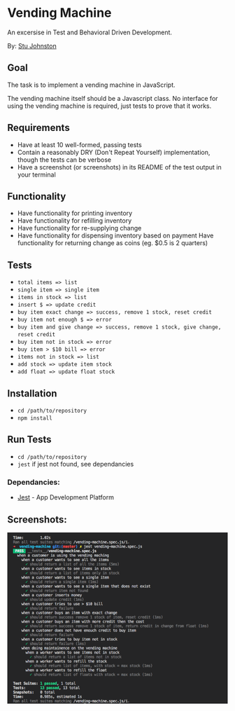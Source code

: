 # Vending Machine

An excersise in Test and Behavioral Driven Development.

By: [Stu Johnston](https://github.com/johnstonstu)

## Goal

The task is to implement a vending machine in JavaScript.

The vending machine itself should be a Javascript class. No interface for using the vending machine is required, just tests to prove that it works.

## Requirements

- Have at least 10 well-formed, passing tests
- Contain a reasonably DRY (Don't Repeat Yourself) implementation, though the tests can be verbose
- Have a screenshot (or screenshots) in its README of the test output in your terminal

## Functionality

- Have functionality for printing inventory
- Have functionality for refilling inventory
- Have functionality for re-supplying change
- Have functionality for dispensing inventory based on payment
  Have functionality for returning change as coins (eg. $0.5 is 2 quarters)

## Tests

- `total items => list`
- `single item => single item`
- `items in stock => list`
- `insert $ => update credit`
- `buy item exact change => success, remove 1 stock, reset credit`
- `buy item not enough $ => error`
- `buy item and give change => success, remove 1 stock, give change, reset credit`
- `buy item not in stock => error`
- `buy item > $10 bill => error`
- `items not in stock => list`
- `add stock => update item stock`
- `add float => update float stock`

## Installation

- `cd /path/to/repository`
- `npm install`

## Run Tests

- `cd /path/to/repository`
- `jest` if jest not found, see dependancies

### Dependancies:

- [Jest](https://jestjs.io/docs/en/getting-started) - App Development Platform

## Screenshots:

![Passing Tests](/screenshots/passTest.png?raw=true)
